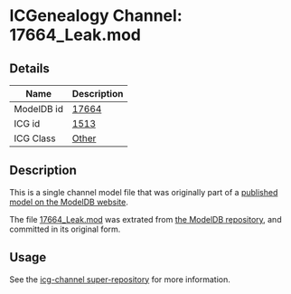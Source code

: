 # ICGenealogy Channel: 17664\_Leak.mod

## Details

Name | Description
---- | -----------
ModelDB id | [17664](http://senselab.med.yale.edu/ModelDB/ShowModel.cshtml?model=17664)
ICG id | [1513](http://icg.neurotheory.ox.ac.uk/channels/other/1513)
ICG Class | [Other](http://icg.neurotheory.ox.ac.uk/channels/other)

## Description

This is a single channel model file that was originally part of a [published model on the ModelDB website](http://senselab.med.yale.edu/mModelDB/ShowModel.cshtml?model=17664).

The file [17664\_Leak.mod](17664_Leak.mod) was extrated from [the ModelDB repository](http://senselab.med.yale.edu/ModelDB/ShowModel.cshtml?model=17664), and committed in its original form.

## Usage

See the [icg-channel super-repository](https://github.com/icgenealogy/icg-channels) for more information.